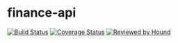 # finance-api

[![Build Status](https://www.travis-ci.com/gabrieltanchen/finance-api.svg?branch=master)](https://www.travis-ci.com/gabrieltanchen/finance-api)
[![Coverage Status](https://coveralls.io/repos/github/gabrieltanchen/finance-api/badge.svg?branch=master)](https://coveralls.io/github/gabrieltanchen/finance-api?branch=master)
[![Reviewed by Hound](https://img.shields.io/badge/Reviewed_by-Hound-8E64B0.svg)](https://houndci.com)
